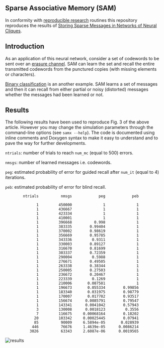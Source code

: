 ## Sparse Associative Memory (SAM)

In conformity with [reproducible research](https://en.wikipedia.org/wiki/Reproducibility#Reproducible_research)
routines this repository reproduces the results of
[Storing Sparse Messages in Networks of Neural Cliques](https://ieeexplore.ieee.org/document/6658945/?reload=true&arnumber=6658945).


## Introduction
As an application of this neural network, consider a set of codewords to be sent over an [erasure channel](https://en.wikipedia.org/wiki/Erasure_channel).
SAM can learn the set and recall the entire transmitted codewords from the punctured copies (with missing elements or characters).

[Binary classification](https://en.wikipedia.org/wiki/Binary_classification) is an another example.
SAM learns a set of messages and then it can recall from either partial or noisy (distorted)
messages whether the messages had been learned or not.

## Results

The following results have been used to reproduce Fig. 3 of the above article.
However you may change the simulation parameters through the command-line options (see ```samx --help```).
The code is documented using inline comments and Doxygen syntax to make it easy to understand and to pave the way
for further developments.

```ntrials```: number of trials to reach ```num_mc``` (equal to 500) errors.

```nmsgs```: number of learned messages i.e. codewords.

```peg```: estimated probability of error for guided recall after ```num_it``` (equal to 4) iterations.

```peb```: estimated probability of error for blind recall.

```
        ntrials          nmsgs            peg            peb

              1         450000              1              1
              1         436667              1              1
              1         423334              1              1
              1         410001              1              1
              1         396668          0.998              1
              1         383335        0.99404              1
              1         370002        0.98619              1
              1         356669        0.95785              1
              1         343336         0.9311              1
              1         330003        0.89127              1
              1         316670        0.81699              1
              1         303337        0.72359              1
              1         290004         0.5988              1
              1         276671        0.49505              1
              1         263338        0.38344              1
              1         250005        0.27503              1
              1         236672        0.20467              1
              1         223339         0.1269              1
              1         210006       0.087581              1
              1         196673       0.055334        0.99856
              1         183340       0.031975        0.98779
              1         170007       0.017782        0.93517
              1         156674      0.0085791        0.79547
              1         143341      0.0041042        0.57943
              3         130008      0.0018123         0.3556
              7         116675     0.00068164        0.18202
             20         103342     0.00025445        0.07941
             85          90009     6.5894e-05       0.028939
            446          76676     1.4639e-05      0.0086214
           3026          63343     2.6087e-06      0.0019565
```
![results](results.png)
